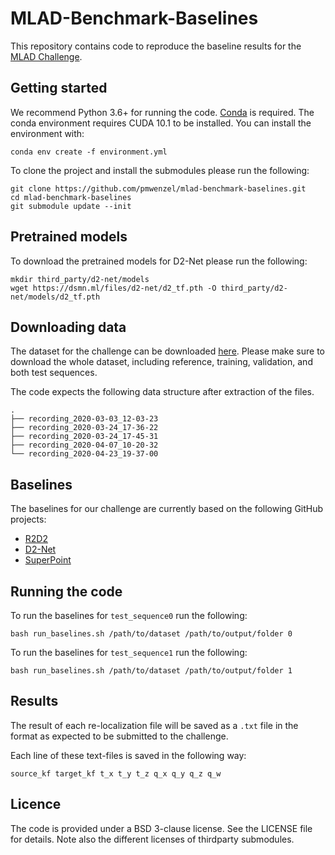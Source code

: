 # MLAD-Benchmark-Baselines

This repository contains code to reproduce the baseline results for the [MLAD Challenge](https://sites.google.com/view/mlad-eccv2020/challenge).

## Getting started

We recommend Python 3.6+ for running the code. [Conda](https://docs.conda.io/en/latest/) is required. The conda environment requires CUDA 10.1 to be installed. You can install the environment with:

``
conda env create -f environment.yml
``

To clone the project and install the submodules please run the following:

```
git clone https://github.com/pmwenzel/mlad-benchmark-baselines.git
cd mlad-benchmark-baselines
git submodule update --init
```

## Pretrained models

To download the pretrained models for D2-Net please run the following:

```
mkdir third_party/d2-net/models
wget https://dsmn.ml/files/d2-net/d2_tf.pth -O third_party/d2-net/models/d2_tf.pth
``` 

## Downloading data

The dataset for the challenge can be downloaded [here](https://sites.google.com/view/mlad-eccv2020/challenge).
Please make sure to download the whole dataset, including reference, training, validation, and both test sequences. 

The code expects the following data structure after extraction of the files.

```
.
├── recording_2020-03-03_12-03-23
├── recording_2020-03-24_17-36-22
├── recording_2020-03-24_17-45-31
├── recording_2020-04-07_10-20-32
└── recording_2020-04-23_19-37-00
```

## Baselines

The baselines for our challenge are currently based on the following GitHub projects:

* [R2D2](https://github.com/naver/r2d2)
* [D2-Net](https://github.com/mihaidusmanu/d2-net)
* [SuperPoint](https://github.com/magicleap/SuperPointPretrainedNetwork)

## Running the code

To run the baselines for `test_sequence0` run the following:

```
bash run_baselines.sh /path/to/dataset /path/to/output/folder 0
```

To run the baselines for `test_sequence1` run the following:

```
bash run_baselines.sh /path/to/dataset /path/to/output/folder 1
```

## Results

The result of each re-localization file will be saved as a `.txt` file in the format as expected to be submitted to the challenge. 

Each line of these text-files is saved in the following way: 

```
source_kf target_kf t_x t_y t_z q_x q_y q_z q_w
```

## Licence
The code is provided under a BSD 3-clause license. See the LICENSE file for details. Note also the different licenses of thirdparty submodules.
